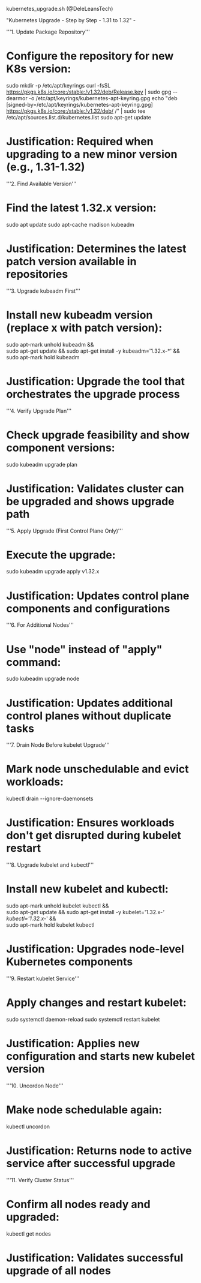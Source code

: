 kubernetes_upgrade.sh (@DeleLeansTech)

"Kubernetes Upgrade - Step by Step - 1.31 to 1.32" -

'''1. Update Package Repository'''
# Configure the repository for new K8s version:
sudo mkdir -p /etc/apt/keyrings
curl -fsSL https://pkgs.k8s.io/core:/stable:/v1.32/deb/Release.key | sudo gpg --dearmor -o /etc/apt/keyrings/kubernetes-apt-keyring.gpg
echo "deb [signed-by=/etc/apt/keyrings/kubernetes-apt-keyring.gpg] https://pkgs.k8s.io/core:/stable:/v1.32/deb/ /" | sudo tee /etc/apt/sources.list.d/kubernetes.list
sudo apt-get update
# Justification: Required when upgrading to a new minor version (e.g., 1.31-1.32)

'''2. Find Available Version'''
# Find the latest 1.32.x version:
sudo apt update
sudo apt-cache madison kubeadm
# Justification: Determines the latest patch version available in repositories

'''3. Upgrade kubeadm First'''
# Install new kubeadm version (replace x with patch version):
sudo apt-mark unhold kubeadm && \
sudo apt-get update && sudo apt-get install -y kubeadm='1.32.x-*' && \
sudo apt-mark hold kubeadm
# Justification: Upgrade the tool that orchestrates the upgrade process

'''4. Verify Upgrade Plan'''
# Check upgrade feasibility and show component versions:
sudo kubeadm upgrade plan
# Justification: Validates cluster can be upgraded and shows upgrade path

'''5. Apply Upgrade (First Control Plane Only)'''
# Execute the upgrade:
sudo kubeadm upgrade apply v1.32.x
# Justification: Updates control plane components and configurations

'''6. For Additional Nodes'''
# Use "node" instead of "apply" command:
sudo kubeadm upgrade node
# Justification: Updates additional control planes without duplicate tasks

'''7. Drain Node Before kubelet Upgrade'''
# Mark node unschedulable and evict workloads:
kubectl drain <node-name> --ignore-daemonsets
# Justification: Ensures workloads don't get disrupted during kubelet restart

'''8. Upgrade kubelet and kubectl'''
# Install new kubelet and kubectl:
sudo apt-mark unhold kubelet kubectl && \
sudo apt-get update && sudo apt-get install -y kubelet='1.32.x-*' kubectl='1.32.x-*' && \
sudo apt-mark hold kubelet kubectl
# Justification: Upgrades node-level Kubernetes components

'''9. Restart kubelet Service'''
# Apply changes and restart kubelet:
sudo systemctl daemon-reload
sudo systemctl restart kubelet
# Justification: Applies new configuration and starts new kubelet version

'''10. Uncordon Node'''
# Make node schedulable again:
kubectl uncordon <node-name>
# Justification: Returns node to active service after successful upgrade

'''11. Verify Cluster Status'''
# Confirm all nodes ready and upgraded:
kubectl get nodes
# Justification: Validates successful upgrade of all nodes
